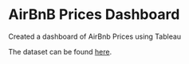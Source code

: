 # AirBnB Prices Dashboard

Created a dashboard of AirBnb Prices using Tableau

The dataset can be found [here](https://www.kaggle.com/datasets/alexanderfreberg/airbnb-listings-2016-dataset).
